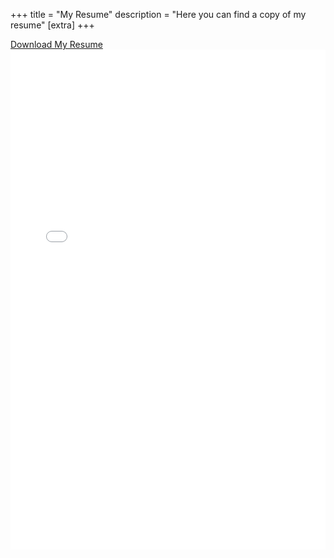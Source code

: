 +++
title = "My Resume"
description = "Here you can find a copy of my resume"
[extra] 
+++


<!-- <div class="colored buttons centered">
 <a href="files/resume.pdf" download> Download Resume</a>
</div>
<iframe src="files/resume.pdf" width="100%" height="600px"></iframe> -->

<div class="colored buttons centered">
<a href="/files/dariakot_resume.pdf" download class="download-button">Download My Resume</a>
</div>

<iframe src="/files/dariakot_resume.pdf" width="100%" height="800px" style="border: none;"></iframe>

